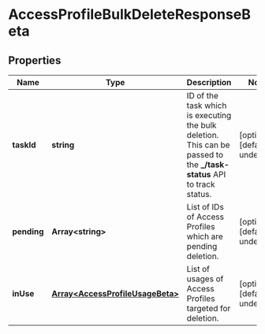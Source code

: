 # AccessProfileBulkDeleteResponseBeta

## Properties

Name | Type | Description | Notes
------------ | ------------- | ------------- | -------------
**taskId** | **string** | ID of the task which is executing the bulk deletion. This can be passed to the **_/task-status** API to track status. | [optional] [default to undefined]
**pending** | **Array&lt;string&gt;** | List of IDs of Access Profiles which are pending deletion. | [optional] [default to undefined]
**inUse** | [**Array&lt;AccessProfileUsageBeta&gt;**](AccessProfileUsageBeta.md) | List of usages of Access Profiles targeted for deletion. | [optional] [default to undefined]

